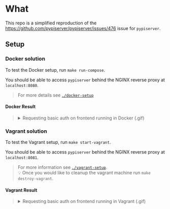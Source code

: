 # What

This repo is a simplified reproduction of the <https://github.com/pypiserver/pypiserver/issues/476> issue for `pypiserver`.

## Setup

### Docker solution

To test the Docker setup, run `make run-compose`.

You should be able to access `pypiserver` behind the NGINX reverse proxy at `localhost:8080`.

> For more details see [`./docker-setup`](./docker-setup/)

#### Docker Result

> <details>
> <summary>Requesting basic auth on frontend running in Docker (.gif)</summary>
>
> ---
>
> ![docker-compose](./.docs/docker-compose.gif)
> </details>

### Vagrant solution

To test the Vagrant setup, run `make start-vagrant`.

You should be able to access `pypiserver` behind the NGINX reverse proxy at `localhost:8081`.

> For more information see [`./vagrant-setup`](./docker-setup/).  
> 💡 Once you would like to cleanup the vagrant machine run `make destroy-vagrant`.

#### Vagrant Result

> <details>
> <summary>Requesting basic auth on frontend running in Vagrant (.gif)</summary>
>
> ---
>
> ![vagrant](./.docs/vagrant.gif)
> </details>
